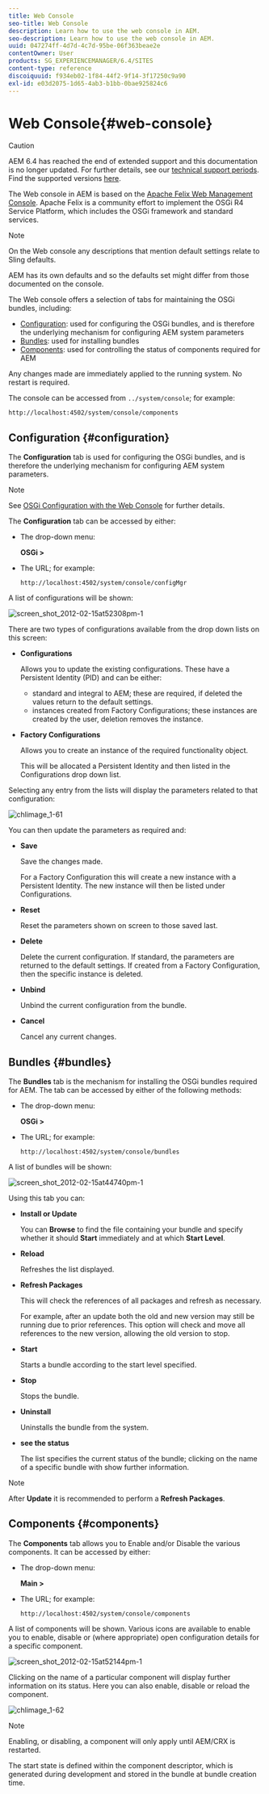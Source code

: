 ```yaml
---
title: Web Console
seo-title: Web Console
description: Learn how to use the web console in AEM.
seo-description: Learn how to use the web console in AEM.
uuid: 047274ff-4d7d-4c7d-95be-06f363beae2e
contentOwner: User
products: SG_EXPERIENCEMANAGER/6.4/SITES
content-type: reference
discoiquuid: f934eb02-1f84-44f2-9f14-3f17250c9a90
exl-id: e03d2075-1d65-4ab3-b1bb-0bae925824c6
---
```

# Web Console{#web-console}

>[!CAUTION]
>
>AEM 6.4 has reached the end of extended support and this documentation is no longer updated. For further details, see our [technical support periods](https://helpx.adobe.com/support/programs/eol-matrix.html). Find the supported versions [here](https://experienceleague.adobe.com/docs/).

The Web console in AEM is based on the [Apache Felix Web Management Console](https://felix.apache.org/documentation/subprojects/apache-felix-web-console.html). Apache Felix is a community effort to implement the OSGi R4 Service Platform, which includes the OSGi framework and standard services.

>[!NOTE]
>
>On the Web console any descriptions that mention default settings relate to Sling defaults.
>
>AEM has its own defaults and so the defaults set might differ from those documented on the console.

The Web console offers a selection of tabs for maintaining the OSGi bundles, including:

* [Configuration](#configuration): used for configuring the OSGi bundles, and is therefore the underlying mechanism for configuring AEM system parameters
* [Bundles](#bundles): used for installing bundles
* [Components](#components): used for controlling the status of components required for AEM

Any changes made are immediately applied to the running system. No restart is required.

The console can be accessed from `../system/console`; for example:

`http://localhost:4502/system/console/components`

## Configuration {#configuration}

The **Configuration** tab is used for configuring the OSGi bundles, and is therefore the underlying mechanism for configuring AEM system parameters.

>[!NOTE]
>
>See [OSGi Configuration with the Web Console](/help/sites-deploying/configuring-osgi.md#osgi-configuration-with-the-web-console) for further details.

The **Configuration** tab can be accessed by either:

* The drop-down menu: 

  **OSGi &gt;**

* The URL; for example: 

  `http://localhost:4502/system/console/configMgr`

A list of configurations will be shown:

![screen_shot_2012-02-15at52308pm-1](assets/screen_shot_2012-02-15at52308pm-1.png)

There are two types of configurations available from the drop down lists on this screen:

* **Configurations** 

  Allows you to update the existing configurations. These have a Persistent Identity (PID) and can be either:

    * standard and integral to AEM; these are required, if deleted the values return to the default settings.
    * instances created from Factory Configurations; these instances are created by the user, deletion removes the instance.

* **Factory Configurations** 

  Allows you to create an instance of the required functionality object. 

  This will be allocated a Persistent Identity and then listed in the Configurations drop down list.

Selecting any entry from the lists will display the parameters related to that configuration:

![chlimage_1-61](assets/chlimage_1-61.png)

You can then update the parameters as required and:

* **Save** 

  Save the changes made. 

  For a Factory Configuration this will create a new instance with a Persistent Identity. The new instance will then be listed under Configurations.

* **Reset** 

  Reset the parameters shown on screen to those saved last.

* **Delete** 

  Delete the current configuration. If standard, the parameters are returned to the default settings. If created from a Factory Configuration, then the specific instance is deleted.

* **Unbind** 

  Unbind the current configuration from the bundle. 

* **Cancel** 

  Cancel any current changes.

## Bundles {#bundles}

The **Bundles** tab is the mechanism for installing the OSGi bundles required for AEM. The tab can be accessed by either of the following methods:

* The drop-down menu: 

  **OSGi &gt;**

* The URL; for example: 

  `http://localhost:4502/system/console/bundles`

A list of bundles will be shown:

![screen_shot_2012-02-15at44740pm-1](assets/screen_shot_2012-02-15at44740pm-1.png)

Using this tab you can:

* **Install or Update** 

  You can **Browse** to find the file containing your bundle and specify whether it should **Start** immediately and at which **Start Level**.

* **Reload** 

  Refreshes the list displayed.

* **Refresh Packages** 

  This will check the references of all packages and refresh as necessary. 

  For example, after an update both the old and new version may still be running due to prior references. This option will check and move all references to the new version, allowing the old version to stop.

* **Start** 

  Starts a bundle according to the start level specified.

* **Stop** 

  Stops the bundle.

* **Uninstall** 

  Uninstalls the bundle from the system.

* **see the status** 

  The list specifies the current status of the bundle; clicking on the name of a specific bundle with show further information.

>[!NOTE]
>
>After **Update** it is recommended to perform a **Refresh Packages**.

## Components {#components}

The **Components** tab allows you to Enable and/or Disable the various components. It can be accessed by either:

* The drop-down menu: 

  **Main &gt;**

* The URL; for example: 

  `http://localhost:4502/system/console/components`

A list of components will be shown. Various icons are available to enable you to enable, disable or (where appropriate) open configuration details for a specific component.

![screen_shot_2012-02-15at52144pm-1](assets/screen_shot_2012-02-15at52144pm-1.png)

Clicking on the name of a particular component will display further information on its status. Here you can also enable, disable or reload the component.

![chlimage_1-62](assets/chlimage_1-62.png)

>[!NOTE]
>
>Enabling, or disabling, a component will only apply until AEM/CRX is restarted. 
>
>The start state is defined within the component descriptor, which is generated during development and stored in the bundle at bundle creation time.
